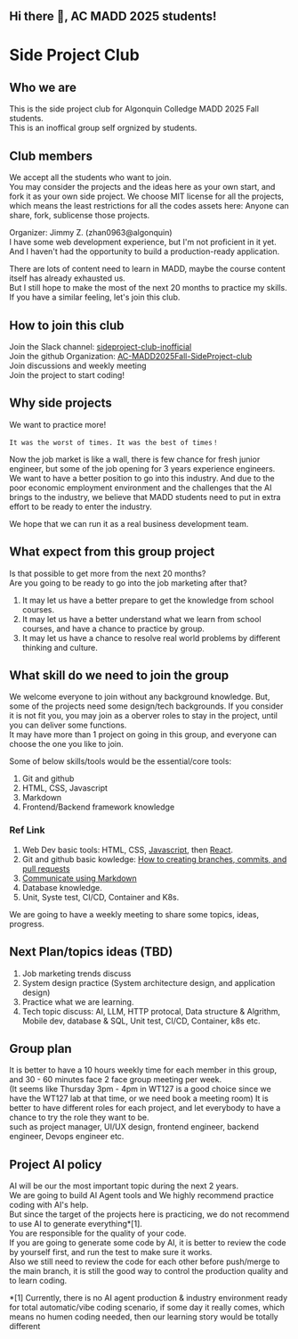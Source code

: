## Hi there 👋, AC MADD 2025 students!

# Side Project Club

## Who we are
This is the side project club for Algonquin Colledge MADD 2025 Fall students.   
This is an inoffical group self orgnized by students.  

## Club members
We accept all the students who want to join.  
You may consider the projects and the ideas here as your own start, and fork it as your own side project.
We choose MIT license for all the projects, which means the least restrictions for all the codes assets here: Anyone can share, fork, sublicense those projects.  

Organizer: Jimmy Z. (zhan0963@algonquin)  
I have some web development experience, but I'm not proficient in it yet.   
And I haven't had the opportunity to build a production-ready application.  
  
There are lots of content need to learn in MADD, maybe the course content itself has already exhausted us.  
But I still hope to make the most of the next 20 months to practice my skills.  
If you have a similar feeling, let's join this club.

## How to join this club
Join the Slack channel: [sideproject-club-inofficial](https://f25-maddstart.slack.com/archives/C09CPEGGAPL)  
Join the github Organization: [AC-MADD2025Fall-SideProject-club](https://github.com/AC-MADD-2025-AfterSchool-projects)  
Join discussions and weekly meeting  
Join the project to start coding!  

## Why side projects
We want to practice more!
```
It was the worst of times. It was the best of times！  
```
Now the job market is like a wall, there is few chance for fresh junior engineer, but some of the job opening for 3 years experience engineers.   
We want to have a better position to go into this industry.
And due to the poor economic employment environment and the challenges that the AI brings to the industry, we believe that MADD students need to put in extra effort to be ready to enter the industry.    
  
We hope that we can run it as a real business development team.

## What expect from this group project
Is that possible to get more from the next 20 months?  
Are you going to be ready to go into the job marketing after that?    
  
1. It may let us have a better prepare to get the knowledge from school courses.
2. It may let us have a better understand what we learn from school courses, and have a chance to practice by group.
3. It may let us have a chance to resolve real world problems by different thinking and culture.

## What skill do we need to join the group
We welcome everyone to join without any background knowledge. But, some of the projects need some design/tech backgrounds.
If you consider it is not fit you, you may join as a oberver roles to stay in the project, until you can deliver some functions.  
It may have more than 1 project on going in this group, and everyone can choose the one you like to join.

Some of below skills/tools would be the essential/core tools:
1. Git and github
2. HTML, CSS, Javascript
3. Markdown
4. Frontend/Backend framework knowledge

### Ref Link
1. Web Dev basic tools: HTML, CSS, [Javascript](https://javascript.info/js), then [React](https://react.dev/learn).
2. Git and github basic kowledge: [How to creating branches, commits, and pull requests](https://github.com/skills/introduction-to-github)
3. [Communicate using Markdown](https://github.com/skills/communicate-using-markdown)
4. Database knowledge.
5. Unit, Syste test, CI/CD, Container and K8s.

We are going to have a weekly meeting to share some topics, ideas, progress.

## Next Plan/topics ideas (TBD)
1. Job marketing trends discuss
2. System design practice (System architecture design, and application design)
3. Practice what we are learning.
4. Tech topic discuss: AI, LLM, HTTP protocal, Data structure & Algrithm, Mobile dev, database & SQL, Unit test, CI/CD, Container, k8s etc.

## Group plan
It is better to have a 10 hours weekly time for each member in this group, and 30 - 60 minutes face 2 face group meeting per week.  
(It seems like Thursday 3pm - 4pm in WT127 is a good choice since we have the WT127 lab at that time, or we need book a meeting room)
It is better to have different roles for each project, and let everybody to have a chance to try the role they want to be.   
such as project manager, UI/UX design, frontend engineer, backend engineer, Devops engineer etc.

## Project AI policy
AI will be our the most important topic during the next 2 years.  
We are going to build AI Agent tools and We highly recommend practice coding with AI's help.   
But since the target of the projects here is practicing, we do not recommend to use AI to generate everything*[1].  
You are responsible for the quality of your code.  
If you are going to generate some code by AI, it is better to review the code by yourself first, and run the test to make sure it works.  
Also we still need to review the code for each other before push/merge to the main branch, it is still the good way to control the production quality and to learn coding.  
  
*[1] Currently, there is no AI agent production & industry environment ready for total automatic/vibe coding scenario, if some day it really comes, which means no humen coding needed, then our learning story would be totally different

<!--

**Here are some ideas to get you started:**

🙋‍♀️ A short introduction - what is your organization all about?
🌈 Contribution guidelines - how can the community get involved?
👩‍💻 Useful resources - where can the community find your docs? Is there anything else the community should know?
🍿 Fun facts - what does your team eat for breakfast?
🧙 Remember, you can do mighty things with the power of [Markdown](https://docs.github.com/github/writing-on-github/getting-started-with-writing-and-formatting-on-github/basic-writing-and-formatting-syntax)
-->
